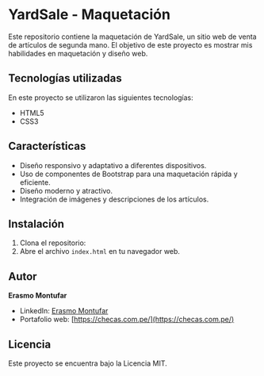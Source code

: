 # YardSale - Maquetación

Este repositorio contiene la maquetación de YardSale, un sitio web de venta de artículos de segunda mano. 
El objetivo de este proyecto es mostrar mis habilidades en maquetación y diseño web.

## Tecnologías utilizadas

En este proyecto se utilizaron las siguientes tecnologías:

- HTML5
- CSS3

## Características

- Diseño responsivo y adaptativo a diferentes dispositivos.
- Uso de componentes de Bootstrap para una maquetación rápida y eficiente.
- Diseño moderno y atractivo.
- Integración de imágenes y descripciones de los artículos.

## Instalación

1. Clona el repositorio:
2. Abre el archivo `index.html` en tu navegador web.

## Autor

**Erasmo Montufar**

- LinkedIn: [Erasmo Montufar](https://www.linkedin.com/in/erasmomb/)
- Portafolio web: [https://checas.com.pe/](https://checas.com.pe/)

## Licencia

Este proyecto se encuentra bajo la Licencia MIT.



